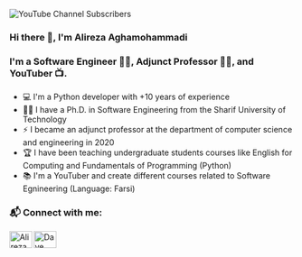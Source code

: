 <!-- <img align="center" src="https://pbs.twimg.com/profile_banners/1951820972/1611850287/1080x360" /> -->
![YouTube Channel Subscribers](https://img.shields.io/youtube/channel/subscribers/UCwufX0aA5ePSdNT3vaDms9w?label=SUBSCRIBERS&logo=Youtube&style=for-the-badge)



### Hi there 👋, I'm Alireza Aghamohammadi


### I'm a Software Engineer 👨‍💻, Adjunct Professor 👨‍🏫, and YouTuber 📺. 

- 💻 I'm a Python developer with +10 years of experience
- 👨‍🎓 I have a Ph.D. in Software Engineering from the Sharif University of Technology
- ⚡ I became an adjunct professor at the department of computer science and engineering in 2020
- 🏆 I have been teaching undergraduate students courses like English for Computing and Fundamentals of Programming (Python)
- 📚 I'm a YouTuber and create different courses related to Software Egnineering (Language: Farsi)

### 📬 Connect with me:
[<img align="left" src="https://raw.githubusercontent.com/rahuldkjain/github-profile-readme-generator/master/src/images/icons/Social/youtube.svg" alt="Alireza Aghamohammadi | Youtube" height="30" width="40" />][youtube]
[<img align="left" src="https://raw.githubusercontent.com/rahuldkjain/github-profile-readme-generator/master/src/images/icons/Social/linked-in-alt.svg" alt="Dave Gray | LinkedIn" height="30" width="40" />][linkedin]


[youtube]: https://www.youtube.com/c/golemcourse
[linkedin]: https://www.linkedin.com/in/aaghamohammadi/

